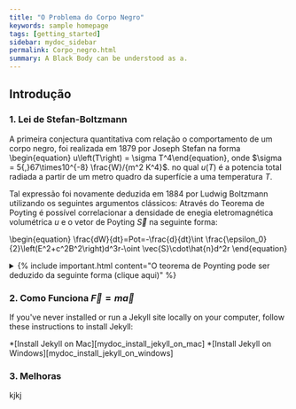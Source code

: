 ```yaml
---
title: "O Problema do Corpo Negro"
keywords: sample homepage
tags: [getting_started]
sidebar: mydoc_sidebar
permalink: Corpo_negro.html
summary: A Black Body can be understood as a.
---
```


## Introdução



### 1. Lei de Stefan-Boltzmann

A primeira conjectura quantitativa com relação o comportamento de um corpo negro, foi realizada em 1879 por Joseph Stefan na forma
\begin{equation} u\left(T\right) = \sigma T^4\end{equation},
onde $\sigma = 5{,}67\times10^{-8} \frac{W}/{m^2 K^4}$. no qual $u(T)$ é a potencia total radiada a partir de um metro quadro da superfície a uma temperatura $T$.

Tal expressão foi novamente deduzida em $1884$ por Ludwig Boltzmann utilizando os seguintes argumentos clássicos:
Através do Teorema de Poyting é possível correlacionar a densidade de enegia eletromagnética volumétrica $u$ e o vetor de Poyting $\vec{S}$ na seguinte forma:

\begin{equation} \frac{dW}{dt}=Pot=-\frac{d}{dt}\int \frac{\epsilon_0}{2}\left(E^2+c^2B^2\right)d^3r-\oint \vec{S}\cdot\hat{n}d^2r \end{equation}

<details>
  <summary>{% include important.html content="O teorema de Poynting pode ser deduzido da seguinte forma (clique aqui)" %} </summary>
  {% include note.html content="
    Seja o trabalho realizada pela força de lorentz
  
  $$ dW=\vec{F}\cdot d\vec{l} = q\left(\vec{E}+\vec{v}\times\vec{B}\right)\cdot\vec{v}dt= q\vec{E}\cdot\vec{v}dt $$
  
  sendo q\leftarrow \rho d^3r \implies q\vec{v}=\rho\vec{v}d^3r=\vec{J}d^3r
  " %}
</details>


### 2. Como Funciona $\vec{F}=m\vec{a}$

If you've never installed or run a Jekyll site locally on your computer, follow these instructions to install Jekyll:

*[Install Jekyll on Mac][mydoc_install_jekyll_on_mac]
*[Install Jekyll on Windows][mydoc_install_jekyll_on_windows]

### 3. Melhoras

kjkj
